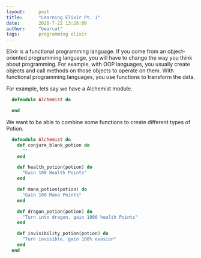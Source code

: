```yaml
---
layout:     post
title:      "Learning Elixir Pt. 1"
date:       2020-7-22 13:28:00
author:     "bearcat"
tags:       programming elixir
---
```


Elixir is a functional programming language. If you come from an object-oriented programming language, you will have to change the way you think about programming. For example, with OOP languages, you usually create objects and call methods on those objects to operate on them. With functional programming languages, you use functions to transform the data. 

For example, lets say we have a Alchemist module. 

```elixir
  defmodule Alchemist do

  end
```

We want to be able to combine some functions to create different types of Potion.
 
```elixir
  defmodule Alchemist do
    def conjure_blank_potion do
      ""
    end

    def health_potion(potion) do
      "Gain 100 Health Points"
    end

    def mana_potion(potion) do
      "Gain 100 Mana Points"
    end

    def dragon_potion(potion) do
      "Turn into dragon, gain 1000 health Points"
    end

    def invisibility_potion(potion) do
      "Turn invisible, gain 100% evasion"
    end
  end
```

